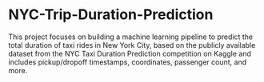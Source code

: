 # NYC-Trip-Duration-Prediction
This project focuses on building a machine learning pipeline to predict the total duration of taxi rides in New York City, based on the publicly available dataset from the NYC Taxi Duration Prediction competition on Kaggle and includes pickup/dropoff timestamps, coordinates, passenger count, and more.
